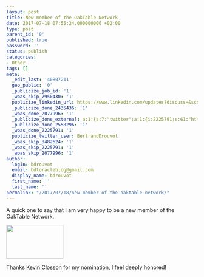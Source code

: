 ```yaml
---
layout: post
title: New member of the OakTable Network
date: 2017-07-18 07:55:24.000000000 +02:00
type: post
parent_id: '0'
published: true
password: ''
status: publish
categories:
- Other
tags: []
meta:
  _edit_last: '40807211'
  geo_public: '0'
  _publicize_job_id: '1'
  _wpas_skip_7950430: '1'
  publicize_linkedin_url: https://www.linkedin.com/updates?discuss=&scope=16310177&stype=M&topic=6292969832644247552&type=U&a=0l1t
  _publicize_done_2435436: '1'
  _wpas_done_2077996: '1'
  _publicize_done_external: a:1:{s:7:"twitter";a:1:{i:2225791;s:61:"https://twitter.com/BertrandDrouvot/status/887204144834117632";}}
  _publicize_done_2558296: '1'
  _wpas_done_2225791: '1'
  publicize_twitter_user: BertrandDrouvot
  _wpas_skip_8482624: '1'
  _wpas_skip_2225791: '1'
  _wpas_skip_2077996: '1'
author:
  login: bdrouvot
  email: bdtoracleblog@gmail.com
  display_name: bdrouvot
  first_name: ''
  last_name: ''
permalink: "/2017/07/18/new-member-of-the-oaktable-network/"
---
```


A quick one to say that I am very happy to be a new member of the OakTable Network.

[<img src="%7B%7B%20site.baseurl%20%7D%7D/assets/images/oak_logo.jpg" class="aligncenter size-full wp-image-3196" width="150" height="89" />](https://bdrouvot.wordpress.com/2017/07/18/new-member-of-the-oaktable-network/oak_logo/)

Thanks [Kevin Closson](http://www.oaktable.net/users/kevinclosson) for my nomination, I feel deeply honored!
